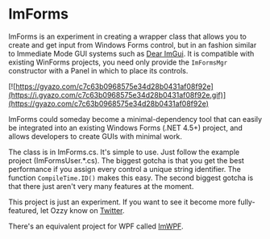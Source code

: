 # ImForms
ImForms is an experiment in creating a wrapper class that allows you to create and get input from Windows Forms control, but in an fashion similar to Immediate Mode GUI systems such as [Dear ImGui](https://github.com/ocornut/imgui). It is compatible with existing WinForms projects, you need only provide the `ImFormsMgr` constructor with a Panel in which to place its controls.

[![https://gyazo.com/c7c63b0968575e34d28b0431af08f92e](https://i.gyazo.com/c7c63b0968575e34d28b0431af08f92e.gif)](https://gyazo.com/c7c63b0968575e34d28b0431af08f92e)

ImForms could someday become a minimal-dependency tool that can easily be integrated into an existing Windows Forms (.NET 4.5+) project, and allows developers to create GUIs with minimal work.

The class is in ImForms.cs. It's simple to use. Just follow the example project (ImFormsUser.\*.cs). The biggest gotcha is that you get the best performance if you assign every control a unique string identifier. The function `CompileTime.ID()` makes this easy. The second biggest gotcha is that there just aren't very many features at the moment.

This project is just an experiment. If you want to see it become more fully-featured, let Ozzy know on [Twitter](https://twitter.com/OswaldHurlem).

There's an equivalent project for WPF called [ImWPF](https://github.com/HMNBadBoyz/ImWPF).
